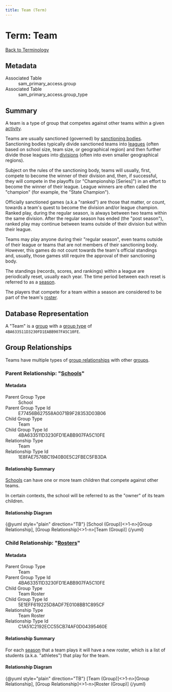 ```yaml
---
title: Team (Term)
---
```


# Term: Team
<span class="glyphicon glyphicon-chevron-left" aria-hidden="true"></span> <a href="/projects/c2cschools/terminology.html">Back to Terminology</a>

## Metadata

<dl class="meta">
    <dt>Associated Table</dt><dd>sam_primary_access.group</dd>
    <dt>Associated Table</dt><dd>sam_primary_access.group_type</dd>
</dl>

## Summary

A team is a type of group that competes against other teams within a given [activity](/projects/c2cschools/terms/activity.html).

Teams are usually sanctioned (governed) by [sanctioning bodies](/projects/c2cschools/terms/sanctioning-body.html).  Sanctioning bodies typically
divide sanctioned teams into [leagues](/projects/c2cschools/terms/league.html) (often based on school size, team size, or geographical region) 
and then further divide those leagues into [divisions](/projects/c2cschools/terms/division.html) (often into even smaller geographical regions).

Subject on the rules of the sanctioning body, teams will usually, first, compete to become the winner 
of their division and, then, if successful, they will compete in the playoffs (or "Championship 
[Series]") in an effort to become the winner of their league.  League winners are often called the 
"champion" (for example, the "State Champion").

Officially sanctioned games (a.k.a "ranked") are those that matter, or count, towards a team's quest 
to become the division and/or league champion.  Ranked play, during the regular season, is always 
between two teams within the same division.  After the regular season has ended (the "post season"), 
ranked play may continue between teams outside of their division but within their league.

Teams may play anyone during their "regular season", even teams outside of their league or teams
that are not members of their sanctioning body.  However, this games do not count towards the
team's official standings and, usually, those games still require the approval of their sanctioning body.

The standings (records, scores, and rankings) within a league are periodically reset, usually 
each year.  The time period between each reset is referred to as a [season](/projects/c2cschools/terms/season.html).

The players that compete for a team within a season are considered to be part of the team's [roster](/projects/c2cschools/terms/roster.html).

## Database Representation

A "Team" is a [group](/projects/c2cschools/terms/group.html) with a [group type](/projects/c2cschools/terms/group-type.html) of `4BA633511D3230FD1EABB907FA5C10FE`.

## Group Relationships

Teams have multiple types of [group relationships](/projects/c2cschools/terms/group-relationship.html) with other [groups](/projects/c2cschools/terms/group.html).

### Parent Relationship: "[Schools](/projects/c2cschools/terms/school.html)"

#### Metadata
<dl class="meta">
    <dt>Parent Group Type</dt><dd>School</dd>
    <dt>Parent Group Type Id</dt><dd>E77456B627558A0071B9F28353D03B06</dd>
    <dt>Child Group Type</dt><dd>Team</dd>
    <dt>Child Group Type Id</dt><dd>4BA633511D3230FD1EABB907FA5C10FE</dd>
    <dt>Relationship Type</dt><dd>Team</dd>
    <dt>Relationship Type Id</dt><dd>1E8FAE7576BC1940B0E5C2FBEC5FB3DA</dd>    
</dl>
 
#### Relationship Summary

[Schools](/projects/c2cschools/terms/school.html) can have one or more team children that compete against other teams.

In certain contexts, the school will be referred to as the "owner" of its team children.

#### Relationship Diagram

{@yuml style="plain" direction="TB"}
[School (Group)]<>1-n>[Group Relationship],
[Group Relationship]<>1-n>[Team (Group)]
{/yuml}

### Child Relationship: "[Rosters](/projects/c2cschools/terms/roster.html)"

#### Metadata
<dl class="meta">
    <dt>Parent Group Type</dt><dd>Team</dd>
    <dt>Parent Group Type Id</dt><dd>4BA633511D3230FD1EABB907FA5C10FE</dd>
    <dt>Child Group Type</dt><dd>Team Roster</dd>
    <dt>Child Group Type Id</dt><dd>5E1EFF619225D8ADF7E0108BB1C895CF</dd>
    <dt>Relationship Type</dt><dd>Team Roster</dd>
    <dt>Relationship Type Id</dt><dd>C1A51C2192ECC55CB74AF0D04395460E</dd>    
</dl>
 
#### Relationship Summary

For each [season](/projects/c2cschools/terms/season.html) that a team plays it will have a new roster, which is a list of students 
(a.k.a. "athletes") that play for the team.

#### Relationship Diagram

{@yuml style="plain" direction="TB"}
[Team (Group)]<>1-n>[Group Relationship],
[Group Relationship]<>1-n>[Roster (Group)]
{/yuml}
